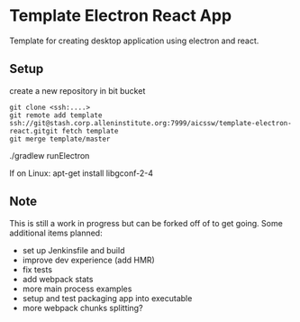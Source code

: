 # Template Electron React App

Template for creating desktop application using electron and react.

## Setup

create a new repository in bit bucket
```commandline
git clone <ssh:....>
git remote add template ssh://git@stash.corp.alleninstitute.org:7999/aicssw/template-electron-react.gitgit fetch template
git merge template/master
```


./gradlew runElectron

If on Linux: apt-get install libgconf-2-4


## Note

This is still a work in progress but can be forked off of to get going. 
Some additional items planned:

* set up Jenkinsfile and build
* improve dev experience (add HMR)
* fix tests
* add webpack stats
* more main process examples
* setup and test packaging app into executable
* more webpack chunks splitting?